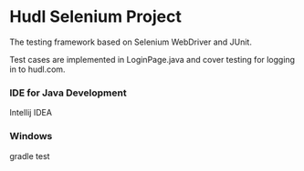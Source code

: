# Hudl Selenium Project

The testing framework based on Selenium WebDriver and JUnit. 

Test cases are implemented in LoginPage.java and cover testing for logging in to hudl.com.

### IDE for Java Development
Intellij IDEA

### Windows
gradle test

